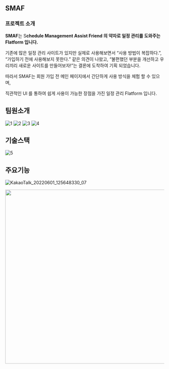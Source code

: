 ## SMAF
### 프로젝트 소개

**SMAF**는 S**chedule Management Assist Friend 의 약자로  일정 관리를 도와주는 Flatform 입니다.**

기존에 많은 일정 관리 사이트가 있지만 실제로 사용해보면서 “사용 방법이 복잡하다.”, “가입하기 전에 사용해보지 못한다.” 같은 의견이 나왔고, “불편했던 부분을 개선하고 우리끼리 새로운 사이트를 만들어보자!”는 결론에 도착하여 기획 되었습니다.

따라서 SMAF는 회원 가입 전 메인 페이지에서 간단하게 사용 방식을 체험 할 수 있으며, 

직관적인 UI 를 통하여 쉽게 사용이 가능한 장점을 가진 일정 관리 Flatform 입니다.


## 팀원소개

![1](https://user-images.githubusercontent.com/100768044/171325713-c834b3f6-b581-4b9c-b3c9-ec138ecc4af1.PNG)
![2](https://user-images.githubusercontent.com/100768044/171325763-5664c47c-4f4c-4770-9c70-9417e559ed9b.PNG)
![3](https://user-images.githubusercontent.com/100768044/171325789-ca5e100c-c4f4-4b81-b79c-92a3eb875a28.PNG)
![4](https://user-images.githubusercontent.com/100768044/171325795-0ef1bfd3-8ffd-4d4d-a89e-e107864a54a7.PNG)

## 기술스택

![5](https://user-images.githubusercontent.com/100768044/171325809-f70b776c-fffd-4d39-8da6-b0035f1541a4.PNG)

## 주요기능
![KakaoTalk_20220601_125648330_07](https://user-images.githubusercontent.com/100768044/171326087-d21bf7ea-37cd-470a-a907-45fa34242817.gif)

<img src="https://user-images.githubusercontent.com/100768044/171326087-d21bf7ea-37cd-470a-a907-45fa34242817.gif" width="1000" height="550"/>
